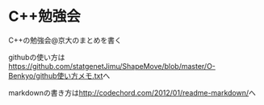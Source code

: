 # C++勉強会
C++の勉強会@京大のまとめを書く

githubの使い方は<https://github.com/statgenetJimu/ShapeMove/blob/master/O-Benkyo/github使い方メモ.txt>へ

markdownの書き方は<http://codechord.com/2012/01/readme-markdown/>へ
